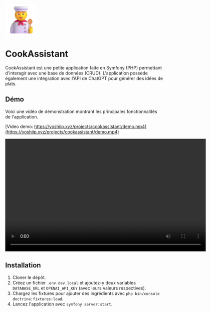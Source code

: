 <img src="public/images/cook.png" width=100>

# CookAssistant

CookAssistant est une petite application faite en Symfony (PHP) permettant d'interagir avec une base de données (CRUD). L'application possède également une intégration avec l'API de ChatGPT pour générer des idées de plats.

## Démo
Voici une vidéo de démonstration montrant les principales fonctionnalités de l'application.

[Video demo: https://yoshiip.xyz/projects/cookassistant/demo.mp4](https://yoshiip.xyz/projects/cookassistant/demo.mp4)

<video width="640" height="360" controls>
  <source src="https://yoshiip.xyz/projects/cookassistant/demo.mp4" type="video/mp4">
</video>

## Installation

1. Cloner le dépôt.
2. Créez un fichier `.env.dev.local` et ajoutez-y deux variables `DATABASE_URL` et `OPENAI_API_KEY` (avec leurs valeurs respectives).
3. Chargez les fixtures pour ajouter des ingrédients avec `php bin/console doctrine:fixtures:load`.
4. Lancez l'application avec `symfony server:start`.
